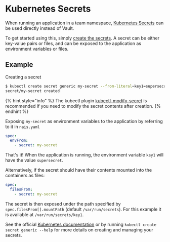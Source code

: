 # Kubernetes Secrets

When running an application in a team namespace, [Kubernetes Secrets](https://kubernetes.io/docs/concepts/configuration/secret) can be used directly instead of Vault.

To get started using this, simply [create the secrets](https://kubernetes.io/docs/concepts/configuration/secret/#creating-your-own-secrets). A secret can be either key-value pairs or files, and can be exposed to the application as environment variables or files.

## Example

Creating a secret

```bash
$ kubectl create secret generic my-secret --from-literal=key1=supersecret
secret/my-secret created
```

{% hint style="info" %}
The kubectl plugin [kubectl-modify-secret](https://github.com/rajatjindal/kubectl-modify-secret) is recommended if you need to modify the secret contents after creation.
{% endhint %}

Exposing `my-secret` as environment variables to the application by referring to it in `nais.yaml`

```yaml
spec:
  envFrom:
    - secret: my-secret
```

That's it! When the application is running, the environment variable `key1` will have the value `supersecret`.

Alternatively, if the secret should have their contents mounted into the containers as files:

```yaml
spec:
  filesFrom:
    - secret: my-secret
```

The secret is then exposed under the path specified by `spec.filesFrom[].mountPath` \(default `/var/run/secrets`\). For this example it is available at `/var/run/secrets/key1`.

See the official [Kubernetes documentation](https://kubernetes.io/docs/concepts/configuration/secret) or by running `kubectl create secret generic --help` for more details on creating and managing your secrets.

